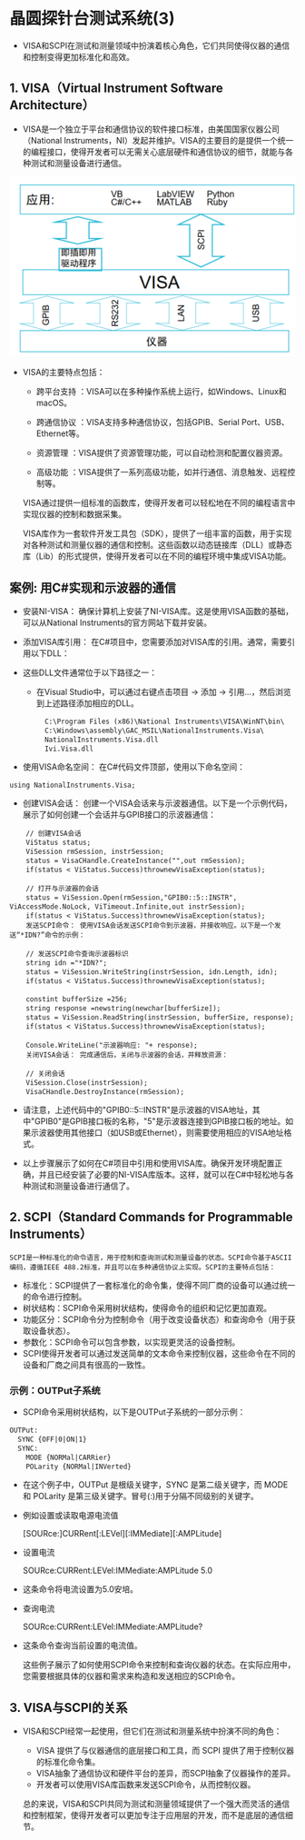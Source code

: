 # 晶圆探针台测试系统(3)

- VISA和SCPI在测试和测量领域中扮演着核心角色，它们共同使得仪器的通信和控制变得更加标准化和高效。

##  1. VISA（Virtual Instrument Software Architecture）

- VISA是一个独立于平台和通信协议的软件接口标准，由美国国家仪器公司（National Instruments，NI）发起并维护。VISA的主要目的是提供一个统一的编程接口，使得开发者可以无需关心底层硬件和通信协议的细节，就能与各种测试和测量设备进行通信。

![VISA 架构](image-11.png)

- VISA的主要特点包括：

    - 跨平台支持
        ：VISA可以在多种操作系统上运行，如Windows、Linux和macOS。
    - 跨通信协议
        ：VISA支持多种通信协议，包括GPIB、Serial Port、USB、Ethernet等。
    - 资源管理
        ：VISA提供了资源管理功能，可以自动检测和配置仪器资源。

    - 高级功能
        ：VISA提供了一系列高级功能，如并行通信、消息触发、远程控制等。

    VISA通过提供一组标准的函数库，使得开发者可以轻松地在不同的编程语言中实现仪器的控制和数据采集。

    VISA库作为一套软件开发工具包（SDK），提供了一组丰富的函数，用于实现对各种测试和测量仪器的通信和控制。这些函数以动态链接库（DLL）或静态库（Lib）的形式提供，使得开发者可以在不同的编程环境中集成VISA功能。


## 案例: 用C#实现和示波器的通信

- 安装NI-VISA： 确保计算机上安装了NI-VISA库。这是使用VISA函数的基础，可以从National Instruments的官方网站下载并安装。

- 添加VISA库引用： 在C#项目中，您需要添加对VISA库的引用。通常，需要引用以下DLL：

- 这些DLL文件通常位于以下路径之一：

    - 在Visual Studio中，可以通过右键点击项目 -> 添加 -> 引用...，然后浏览到上述路径添加相应的DLL。

            C:\Program Files (x86)\National Instruments\VISA\WinNT\bin\
            C:\Windows\assembly\GAC_MSIL\NationalInstruments.Visa\
            NationalInstruments.Visa.dll
            Ivi.Visa.dll
- 使用VISA命名空间： 在C#代码文件顶部，使用以下命名空间：

``` CSharp
using NationalInstruments.Visa;
``` 

- 创建VISA会话： 创建一个VISA会话来与示波器通信。以下是一个示例代码，展示了如何创建一个会话并与GPIB接口的示波器通信：

``` CSharp
    // 创建VISA会话
    ViStatus status;
    ViSession rmSession, instrSession;
    status = VisaCHandle.CreateInstance("",out rmSession);
    if(status < ViStatus.Success)thrownewVisaException(status);

    // 打开与示波器的会话
    status = ViSession.Open(rmSession,"GPIB0::5::INSTR", ViAccessMode.NoLock, ViTimeout.Infinite,out instrSession);
    if(status < ViStatus.Success)thrownewVisaException(status);
    发送SCPI命令： 使用VISA会话发送SCPI命令到示波器，并接收响应。以下是一个发送“*IDN?”命令的示例：

    // 发送SCPI命令查询示波器标识
    string idn ="*IDN?";
    status = ViSession.WriteString(instrSession, idn.Length, idn);
    if(status < ViStatus.Success)thrownewVisaException(status);

    constint bufferSize =256;
    string response =newstring(newchar[bufferSize]);
    status = ViSession.ReadString(instrSession, bufferSize, response);
    if(status < ViStatus.Success)thrownewVisaException(status);

    Console.WriteLine("示波器响应: "+ response);
    关闭VISA会话： 完成通信后，关闭与示波器的会话，并释放资源：

    // 关闭会话
    ViSession.Close(instrSession);
    VisaCHandle.DestroyInstance(rmSession);
```

- 请注意，上述代码中的"GPIB0::5::INSTR"是示波器的VISA地址，其中"GPIB0"是GPIB接口板的名称，"5"是示波器连接到GPIB接口板的地址。如果示波器使用其他接口（如USB或Ethernet），则需要使用相应的VISA地址格式。

- 以上步骤展示了如何在C#项目中引用和使用VISA库。确保开发环境配置正确，并且已经安装了必要的NI-VISA库版本。这样，就可以在C#中轻松地与各种测试和测量设备进行通信了。

## 2. SCPI（Standard Commands for Programmable Instruments） 

    SCPI是一种标准化的命令语言，用于控制和查询测试和测量设备的状态。SCPI命令基于ASCII编码，遵循IEEE 488.2标准，并且可以在多种通信协议上实现。SCPI的主要特点包括：

- 标准化：SCPI提供了一套标准化的命令集，使得不同厂商的设备可以通过统一的命令进行控制。
- 树状结构：SCPI命令采用树状结构，使得命令的组织和记忆更加直观。
- 功能区分：SCPI命令分为控制命令（用于改变设备状态）和查询命令（用于获取设备状态）。
- 参数化：SCPI命令可以包含参数，以实现更灵活的设备控制。
- SCPI使得开发者可以通过发送简单的文本命令来控制仪器，这些命令在不同的设备和厂商之间具有很高的一致性。

### 示例：OUTPut子系统

- SCPI命令采用树状结构，以下是OUTPut子系统的一部分示例：

``` OUTPut
OUTPut:
  SYNC {OFF|0|ON|1}
  SYNC:
    MODE {NORMal|CARRier}
    POLarity {NORMal|INVerted}
```

- 在这个例子中，OUTPut 是根级关键字，SYNC 是第二级关键字，而 MODE 和 POLarity 是第三级关键字。冒号(:)用于分隔不同级别的关键字。

- 例如设置或读取电源电流值

    [SOURce:]CURRent[:LEVel][:IMMediate][:AMPLitude] <NRf>

- 设置电流

    SOURce:CURRent:LEVel:IMMediate:AMPLitude 5.0

- 这条命令将电流设置为5.0安培。

- 查询电流

    SOURce:CURRent:LEVel:IMMediate:AMPLitude?

- 这条命令查询当前设置的电流值。

    这些例子展示了如何使用SCPI命令来控制和查询仪器的状态。在实际应用中，您需要根据具体的仪器和需求来构造和发送相应的SCPI命令。

## 3. VISA与SCPI的关系
- VISA和SCPI经常一起使用，但它们在测试和测量系统中扮演不同的角色：

    - VISA 提供了与仪器通信的底层接口和工具，而 SCPI 提供了用于控制仪器的标准化命令集。
    - VISA抽象了通信协议和硬件平台的差异，而SCPI抽象了仪器操作的差异。
    - 开发者可以使用VISA库函数来发送SCPI命令，从而控制仪器。

    总的来说，VISA和SCPI共同为测试和测量领域提供了一个强大而灵活的通信和控制框架，使得开发者可以更加专注于应用层的开发，而不是底层的通信细节。